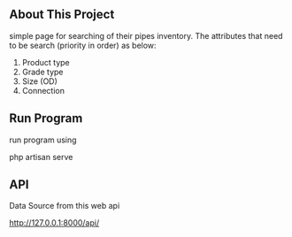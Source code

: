 ## About This Project

simple page for searching of their pipes inventory.
The attributes that need to be search (priority in order) as below:
1. Product type
2. Grade type
3. Size (OD)
4. Connection


## Run Program

run program using

php artisan serve

## API

Data Source from this web api

http://127.0.0.1:8000/api/

